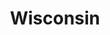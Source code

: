 ---
title: "Wisconsin"
hashtag: "wisconsin"
tags:
  - States I have visited
  - States I have worked in
  - State
  - United States
---